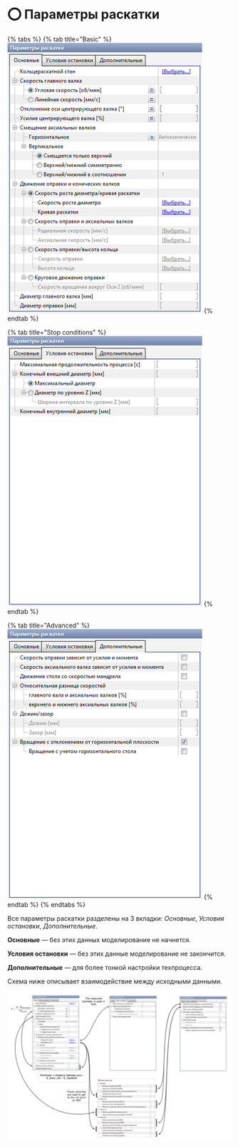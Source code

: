 # ⭕ Параметры раскатки

{% tabs %}
{% tab title="Basic" %}
![](../.gitbook/assets/basic.png)
{% endtab %}

{% tab title="Stop conditions" %}
![](../.gitbook/assets/stop-conditions%20%283%29.png)
{% endtab %}

{% tab title="Advanced" %}
![](../.gitbook/assets/advanced%20%281%29.png)
{% endtab %}
{% endtabs %}

Все параметры раскатки разделены на 3 вкладки:  _Основные_, _Условия остановки_, _Дополнительные_.

**Основные** — без этих данных моделирование не начнется.

**Условия остановки** — без этих данные моделирование не закончится.

**Дополнительные** — для более тонкой настройки техпроцесса.

Схема ниже описывает взаимодействие между исходными данными.

![](../.gitbook/assets/0.-full-schema.png)


